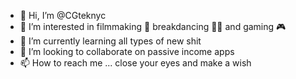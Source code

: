 - 👋 Hi, I’m @CGteknyc
- 👀 I’m interested in filmmaking 🎥 breakdancing 🕺🏾 and gaming 🎮
- 🌱 I’m currently learning all types of new shit
- 💞️ I’m looking to collaborate on passive income apps
- 📫 How to reach me ... close your eyes and make a wish

<!---
CGteknyc/CGteknyc is a ✨ special ✨ repository because its `README.md` (this file) appears on your GitHub profile.
You can click the Preview link to take a look at your changes.
--->
